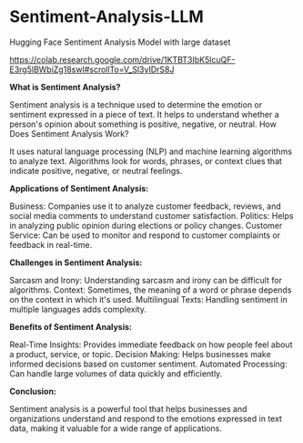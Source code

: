 # Sentiment-Analysis-LLM

Hugging Face Sentiment Analysis Model with large dataset 

https://colab.research.google.com/drive/1KTBT3IbK5lcuQF-E3rg5lBWbiZg18swI#scrollTo=V_Sl3yIDrS8J


**What is Sentiment Analysis?**

Sentiment analysis is a technique used to determine the emotion or sentiment expressed in a piece of text.
It helps to understand whether a person's opinion about something is positive, negative, or neutral.
How Does Sentiment Analysis Work?

It uses natural language processing (NLP) and machine learning algorithms to analyze text.
Algorithms look for words, phrases, or context clues that indicate positive, negative, or neutral feelings.

**Applications of Sentiment Analysis:**

Business: Companies use it to analyze customer feedback, reviews, and social media comments to understand customer satisfaction.
Politics: Helps in analyzing public opinion during elections or policy changes.
Customer Service: Can be used to monitor and respond to customer complaints or feedback in real-time.

**Challenges in Sentiment Analysis:**

Sarcasm and Irony: Understanding sarcasm and irony can be difficult for algorithms.
Context: Sometimes, the meaning of a word or phrase depends on the context in which it's used.
Multilingual Texts: Handling sentiment in multiple languages adds complexity.

**Benefits of Sentiment Analysis:**

Real-Time Insights: Provides immediate feedback on how people feel about a product, service, or topic.
Decision Making: Helps businesses make informed decisions based on customer sentiment.
Automated Processing: Can handle large volumes of data quickly and efficiently.

**Conclusion:**

Sentiment analysis is a powerful tool that helps businesses and organizations understand and respond to the emotions expressed in text data, making it valuable for a wide range of applications.
